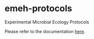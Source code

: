 emeh-protocols
==============

Experimental Microbial Ecology Protocols

Please refer to the documentation [here](http://emeh-protocols.readthedocs.org/en/latest/).
